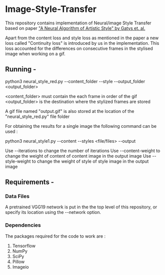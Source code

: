 # Image-Style-Transfer

This repository contains implementation of Neural/image Style Transfer based on paper ["A Neural Algorithm of Artistic Style" by Gatys et. al.](https://arxiv.org/abs/1508.06576)

Apart from the content loss and style loss as mentioned in the paper a new loss called "Continuity loss" is introduced by us in the implementation. This loss accounted for the differences on consecutive frames in the stylised image when working on a gif.

## Running - 

python3 neural_style_red.py --content_folder <content folder> --style <file> --output_folder <output_folder>

<content_folder> must contain the each frame in order of the gif 
<output_folder> is the destination where the stylized frames are stored

A gif file named "output.gif" is also stored at the location of the "neural_style_red.py" file folder

For obtaining the results for a single image the following command can be used :

python3 neural_style1.py --content <file> --styles <file/files> --output <file>

Use --iterations to change the number of iterations
Use --content-weight to change the weight of content of content image in the output image
Use --style-weight to change the weight of style of style image in the output image

## Requirements - 

### Data Files
 A pretrained VGG19 network is put in the the top level of this repository, or specify its location using the --network option.

### Dependencies
 The packages required for the code to work are :
 1. Tensorflow
 2. NumPy
 3. SciPy
 4. Pillow
 5. Imageio
